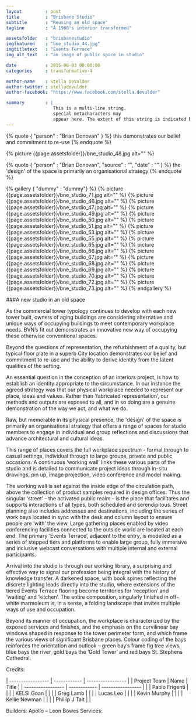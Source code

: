 ```yaml
---
layout         : post
title          : "Brisbane Studio"
subtitle       : "Reusing an old space"
tagline        : "A 1980's interior transformed"

assetsfolder   : "brisbanestudio"
imgfeatured    : "bne_studio_44.jpg"
imgtitletext   : "Events Terrace"
img_alt_text   : "an image of public space in studio"

date           : 2015-06-03 00:00:00
categories     : transformative-4

author-name    : Stella DeVulder
author-twitter : stelladevulder
author-facebook: "https://www.facebook.com/stella.devulder"

summary        : |
                  This is a multi-line string.
                  special metacharacters may
                  appear here. The extent of this string is indicated by indentation.
---
```


{% quote { "person" : "Brian Donovan" } %} this demonstrates our belief and commitment to re-use {% endquote %}

{% picture {{page.assetsfolder}}/bne_studio_48.jpg alt="" %}

{% quote { "person" : "Brian Donovan", "source" : "", "date" : "" } %} the 'design' of the space is primarily an organisational strategy {% endquote %}

{% gallery { "dummy" : "dummy"} %}
    {% picture {{page.assetsfolder}}/bne_studio_71.jpg alt="" %}
    {% picture {{page.assetsfolder}}/bne_studio_46.jpg alt="" %}
    {% picture {{page.assetsfolder}}/bne_studio_47.jpg alt="" %}
    {% picture {{page.assetsfolder}}/bne_studio_49.jpg alt="" %}
    {% picture {{page.assetsfolder}}/bne_studio_50.jpg alt="" %}
    {% picture {{page.assetsfolder}}/bne_studio_51.jpg alt="" %}
    {% picture {{page.assetsfolder}}/bne_studio_53.jpg alt="" %}
    {% picture {{page.assetsfolder}}/bne_studio_55.jpg alt="" %}
    {% picture {{page.assetsfolder}}/bne_studio_65.jpg alt="" %}
    {% picture {{page.assetsfolder}}/bne_studio_66.jpg alt="" %}
    {% picture {{page.assetsfolder}}/bne_studio_67.jpg alt="" %}
    {% picture {{page.assetsfolder}}/bne_studio_68.jpg alt="" %}
    {% picture {{page.assetsfolder}}/bne_studio_69.jpg alt="" %}
    {% picture {{page.assetsfolder}}/bne_studio_70.jpg alt="" %}
    {% picture {{page.assetsfolder}}/bne_studio_72.jpg alt="" %}
    {% picture {{page.assetsfolder}}/bne_studio_73.jpg alt="" %}
{% endgallery %}

###A new studio in an old space

As the commercial tower typology continues to develop with each new tower built, owners of aging buildings are considering alternative and unique ways of occupying buildings to meet contemporary workplace needs. BVN’s fit out demonstrates an innovative new way of occupying these otherwise conventional spaces.

Beyond the questions of representation, the refurbishment of a quality, but typical floor plate in a superb City location demonstrates our belief and commitment to re-use and the ability to derive identity from the latent qualities of the setting.

An essential question in the conception of an interiors project, is how to establish an identity appropriate to the circumstance. In our instance the agreed strategy was that our physical workplace needed to represent our place, ideas and values. Rather than ‘fabricated representation’, our methods and outputs are exposed to all, and in so doing are a genuine demonstration of the way we act, and what we do.

Raw, but memorable in its physical presence, the 'design' of the space is primarily an organisational strategy that offers a range of spaces for studio members to engage in individual and group reflections and discussions that advance architectural and cultural ideas.

This range of places covers the full workplace spectrum - formal through to casual settings, individual through to large groups, private and public occasions. A continuous ‘working wall’ links these various parts of the studio and is detailed to communicate project ideas through in-situ drawings, pin up, image projection, video conference and model making.  

The working wall is set against the inside edge of the circulation path, above the collection of product samples required in design offices. Thus the singular ‘street’ - the activated public realm - is the place that facilitates and supports interactions of all types, both scheduled and serendipitous. Street planning also includes addresses and destinations, including the series of work bays located in sync with the desk and column layout to ensure people are ‘with’ the view.  Large gathering places enabled by video conferencing facilities connected to the outside world are located at each end. The primary ‘Events Terrace’, adjacent to the entry, is modelled as a series of stepped tiers and platforms to enable large group, fully immersive and inclusive webcast conversations with multiple internal and external participants. 

Arrival into the studio is through our working library, a surprising and effective way to signal our profession being integral with the history of knowledge transfer. A darkened space, with book spines reflecting the discrete lighting leads directly into the studio, where extensions of the tiered Events Terrace flooring become territories for ‘reception’ and ‘waiting’ and ‘kitchen’. The entire composition, singularly finished in off-white marmoleum is, in a sense, a folding landscape that invites multiple ways of use and occupation.

Beyond its manner of occupation, the workplace is characterized by the exposed services and finishes, and the emphasis on the curvilinear bay windows shaped in response to the tower perimeter form, and which frame the various views of significant Brisbane places. Colour coding of the bays reinforces the orientation and outlook – green bay’s frame fig tree views, blue bays the river, gold bays the ‘Gold Tower’ and red bays St. Stephens Cathedral.

Credits:

| ----------------- | ------------   | ----------------- |
| Project Team      | Name           | Title             |
| ----------------- | ------------   | ----------------- |
|                   | Paolo Frigenti |                   |
|                   | KELSI Goan     |                   |
|                   | Greg Lamb      |                   |
|                   | Lucas Leo      |                   |
|                   | Kevin Murphy   |                   |
|                   | Kellie Newman  |                   |
|                   | Phillip J Tait |                   |

Builders: Apollo – Leon Bowes
Services:


